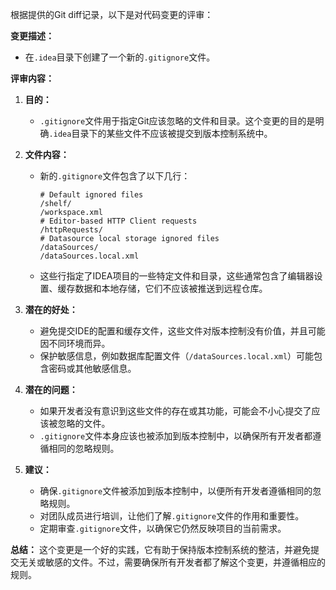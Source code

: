 根据提供的Git diff记录，以下是对代码变更的评审：

**变更描述：**
- 在`.idea`目录下创建了一个新的`.gitignore`文件。

**评审内容：**

1. **目的：**
   - `.gitignore`文件用于指定Git应该忽略的文件和目录。这个变更的目的是明确`.idea`目录下的某些文件不应该被提交到版本控制系统中。

2. **文件内容：**
   - 新的`.gitignore`文件包含了以下几行：
     ```
     # Default ignored files
     /shelf/
     /workspace.xml
     # Editor-based HTTP Client requests
     /httpRequests/
     # Datasource local storage ignored files
     /dataSources/
     /dataSources.local.xml
     ```
   - 这些行指定了IDEA项目的一些特定文件和目录，这些通常包含了编辑器设置、缓存数据和本地存储，它们不应该被推送到远程仓库。

3. **潜在的好处：**
   - 避免提交IDE的配置和缓存文件，这些文件对版本控制没有价值，并且可能因不同环境而异。
   - 保护敏感信息，例如数据库配置文件（`/dataSources.local.xml`）可能包含密码或其他敏感信息。

4. **潜在的问题：**
   - 如果开发者没有意识到这些文件的存在或其功能，可能会不小心提交了应该被忽略的文件。
   - `.gitignore`文件本身应该也被添加到版本控制中，以确保所有开发者都遵循相同的忽略规则。

5. **建议：**
   - 确保`.gitignore`文件被添加到版本控制中，以便所有开发者遵循相同的忽略规则。
   - 对团队成员进行培训，让他们了解`.gitignore`文件的作用和重要性。
   - 定期审查`.gitignore`文件，以确保它仍然反映项目的当前需求。

**总结：**
这个变更是一个好的实践，它有助于保持版本控制系统的整洁，并避免提交无关或敏感的文件。不过，需要确保所有开发者都了解这个变更，并遵循相应的规则。